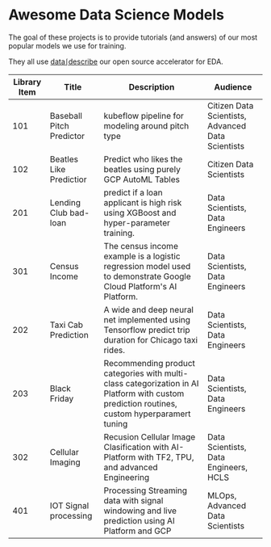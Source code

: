 # Awesome Data Science Models

The goal of these projects is to provide tutorials (and answers) of our most popular models we use for training.

They all use [data⎰describe](https://github.com/data-describe/data-describe) our open source accelerator for EDA.


| Library   Item | Title | Description | Audience |
|-|-|-|-|
| 101 | Baseball Pitch Predictor | kubeflow pipeline for modeling   around pitch type | Citizen Data Scientists,   Advanced Data Scientists |
| 102 | Beatles Like Predictior | Predict who likes the beatles   using purely GCP AutoML Tables | Citizen Data Scientists |
| 201 | Lending Club bad-loan | predict if a loan applicant is   high risk using XGBoost and hyper-parameter training. | Data Scientists, Data Engineers |
| 301 | Census Income | The census income example is a   logistic regression model used to demonstrate Google Cloud Platform's AI   Platform.  | Data Scientists, Data Engineers |
| 202 | Taxi Cab Prediction | A wide and deep neural net   implemented using Tensorflow predict trip duration for Chicago taxi rides. | Data Scientists, Data Engineers |
| 203 | Black Friday | Recommending product categories   with multi-class categorization in AI Platform with custom prediction   routines, custom hyperparamert tuning | Data Scientists, Data Engineers |
| 302 | Cellular Imaging | Recusion Cellular Image   Clasification with AI-Platform with TF2, TPU, and advanced Engineering | Data Scientists, Data Engineers,   HCLS |
| 401 | IOT Signal processing  | Processing Streaming data with   signal windowing and live prediction using AI Platform and GCP | MLOps, Advanced Data Scientists |



